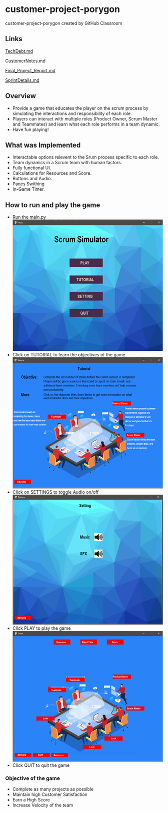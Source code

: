 # customer-project-porygon
customer-project-porygon created by GitHub Classroom
## Links
[TechDebt.md](https://github.com/comp129/customer-project-porygon/blob/main/TechDebt.md)

[CustomerNotes.md](https://github.com/comp129/customer-project-porygon/blob/main/CustomerNotes.md)

[Final_Project_Report.md](https://github.com/comp129/customer-project-porygon/blob/main/Final_Project_Report.md)

[SprintDetails.md](https://github.com/comp129/customer-project-porygon/blob/main/SprintDetails.md)

## Overview
- Provide a game that educates the player on the scrum process by simulating the interactions and responsibility of each role.
- Players can interact with multiple roles (Product Owner, Scrum Master and Teammates) and learn what each role performs in a team dynamic.
- Have fun playing!

## What was Implemented
- Interactable options relevent to the Srum process specific to each role.
- Team dynamics in a Scrum team with human factors.
- Fully functional UI.
- Calculations for Resources and Score.
- Buttons and Audio.
- Panes Swithing
- In-Game Timer.

## How to run and play the game
- Run the main.py
![](/images/main.PNG)
- Click on TUTORIAL to learn the objectives of the game
![](/images/Tutorial.PNG)
- Click on SETTINGS to toggle Audio on/off
![](/images/Settings.PNG)
- Click PLAY to play the game
![](/images/Game.PNG)
- Click QUIT to quit the game

### Objective of the game
- Complete as many projects as possible
- Maintain high Customer Satisfaction
- Earn a High Score
- Increase Velocity of the team
